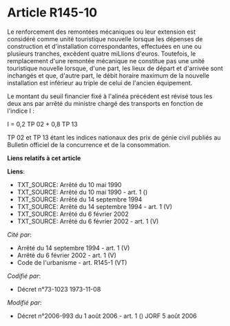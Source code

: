 # Article R145-10

Le renforcement des remontées mécaniques ou leur extension est considéré comme unité touristique nouvelle lorsque les
dépenses de construction et d'installation correspondantes, effectuées en une ou plusieurs tranches, excèdent quatre miLlions
d'euros. Toutefois, le remplacement d'une remontée mécanique ne constitue pas une unité touristique nouvelle lorsque, d'une
part, les lieux de départ et d'arrivée sont inchangés et que, d'autre part, le débit horaire maximum de la nouvelle
installation est inférieur au triple de celui de l'ancien équipement.

Le montant du seuil financier fixé à l'alinéa précédent est révisé tous les deux ans par arrêté du ministre chargé des
transports en fonction de l'indice I :

I = 0,2 TP 02 + 0,8 TP 13

TP 02 et TP 13 étant les indices nationaux des prix de génie civil publiés au Bulletin officiel de la concurrence et de la
consommation.

**Liens relatifs à cet article**

**Liens**:

  - TXT_SOURCE: Arrêté du 10 mai 1990
  - TXT_SOURCE: Arrêté du 10 mai 1990 - art. 1 ()
  - TXT_SOURCE: Arrêté du 14 septembre 1994
  - TXT_SOURCE: Arrêté du 14 septembre 1994 - art. 1 (V)
  - TXT_SOURCE: Arrêté du 6 février 2002
  - TXT_SOURCE: Arrêté du 6 février 2002 - art. 1 (V)

_Cité par_:

  - Arrêté du 14 septembre 1994 - art. 1 (V)
  - Arrêté du 6 février 2002 - art. 1 (V)
  - Code de l'urbanisme - art. R145-1 (VT)

_Codifié par_:

  - Décret n°73-1023 1973-11-08

_Modifié par_:

  - Décret n°2006-993 du 1 août 2006 - art. 1 () JORF 5 août 2006
